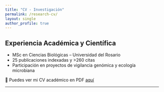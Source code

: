 ```yaml
---
title: "CV - Investigación"
permalink: /research-cv/
layout: single
author_profile: true
---
```


## Experiencia Académica y Científica

- MSc en Ciencias Biológicas – Universidad del Rosario  
- 25 publicaciones indexadas y >260 citas  
- Participación en proyectos de vigilancia genómica y ecología microbiana

📄 Puedes ver mi CV académico en PDF [aquí](#)

---

